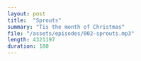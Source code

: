 ```yaml
---
layout: post
title:  "Sprouts"
summary: "Tis the month of Christmas"
file: "/assets/episodes/002-sprouts.mp3"
length: 4321197
duration: 180
---
```


